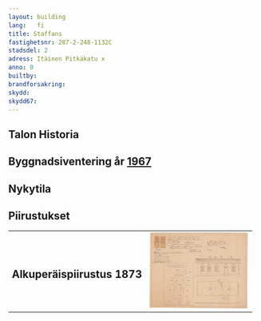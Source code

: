 ```yaml
---
layout: building
lang:   fi
title: Staffans
fastighetsnr: 287-2-248-1132C
stadsdel: 2
adress: Itäinen Pitkäkatu x
anno: 0
builtby:
brandforsakring:
skydd:
skydd67:
---
```

## Talon Historia

## Byggnadsiventering år <a href="/sources/keinanen_karki.pdf">1967</a>


## Nykytila


## Piirustukset
<table>
<tr>
<td><h2>Alkuperäispiirustus 1873</h2></td><td>
<a href="Martikainen-ritninga.jpeg" rel="lightbox"><img src="Martikainen-ritninga.jpeg" title="piirrustus" width="200px"></a></td>
</tr>
</table>
